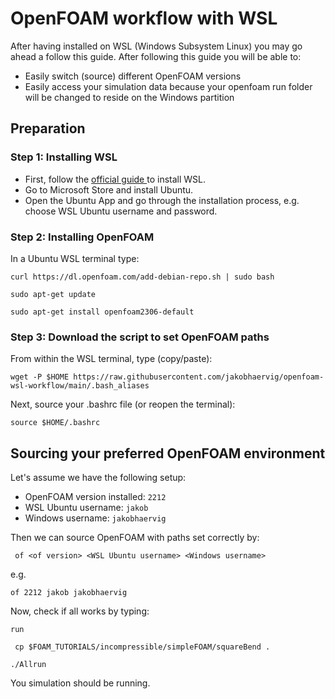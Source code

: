 # OpenFOAM workflow with WSL

After having installed on WSL (Windows Subsystem Linux) you may go ahead a follow this guide. After following this guide you will be able to:
- Easily switch (source) different OpenFOAM versions
- Easily access your simulation data because your openfoam run folder will be changed to reside on the Windows partition

## Preparation

### Step 1: Installing WSL
- First, follow the [official guide ](https://learn.microsoft.com/en-gb/windows/wsl/install) to install WSL.
- Go to Microsoft Store and install Ubuntu.
- Open the Ubuntu App and go through the installation process, e.g. choose WSL Ubuntu username and password.

### Step 2: Installing OpenFOAM
In a Ubuntu WSL terminal type:
```
curl https://dl.openfoam.com/add-debian-repo.sh | sudo bash 
```
```
sudo apt-get update 
```
```
sudo apt-get install openfoam2306-default 
```

### Step 3: Download the script to set OpenFOAM paths
From within the WSL terminal, type (copy/paste):

```
wget -P $HOME https://raw.githubusercontent.com/jakobhaervig/openfoam-wsl-workflow/main/.bash_aliases
```
Next, source your .bashrc file (or reopen the terminal):
```
source $HOME/.bashrc
```

## Sourcing your preferred OpenFOAM environment
Let's assume we have the following setup:
- OpenFOAM version installed: ``2212``
- WSL Ubuntu username: ``jakob``
- Windows username: ``jakobhaervig``

Then we can source OpenFOAM with paths set correctly by:

`` of <of version> <WSL Ubuntu username> <Windows username>``

e.g.

`` of 2212 jakob jakobhaervig ``

Now, check if all works by typing:

`` run ``

`` cp $FOAM_TUTORIALS/incompressible/simpleFOAM/squareBend .``

`` ./Allrun ``

You simulation should be running.
